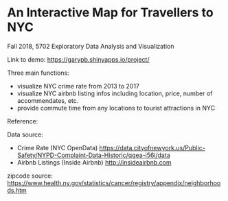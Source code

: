 # An Interactive Map for Travellers to NYC
Fall 2018, 5702 Exploratory Data Analysis and Visualization

Link to demo: https://garypb.shinyapps.io/project/

Three main functions:
- visualize NYC crime rate from 2013 to 2017
- visualize NYC airbnb listing infos including location, price, number of accommendates, etc.
- provide commute time from any locations to tourist attractions in NYC


Reference:

Data source: 

- Crime Rate (NYC OpenData) https://data.cityofnewyork.us/Public-Safety/NYPD-Complaint-Data-Historic/qgea-i56i/data 
- Airbnb Listings (Inside Airbnb) http://insideairbnb.com

zipcode source: https://www.health.ny.gov/statistics/cancer/registry/appendix/neighborhoods.htm

